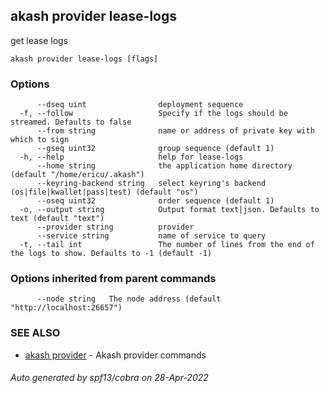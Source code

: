 ## akash provider lease-logs

get lease logs

```
akash provider lease-logs [flags]
```

### Options

```
      --dseq uint                deployment sequence
  -f, --follow                   Specify if the logs should be streamed. Defaults to false
      --from string              name or address of private key with which to sign
      --gseq uint32              group sequence (default 1)
  -h, --help                     help for lease-logs
      --home string              the application home directory (default "/home/ericu/.akash")
      --keyring-backend string   select keyring's backend (os|file|kwallet|pass|test) (default "os")
      --oseq uint32              order sequence (default 1)
  -o, --output string            Output format text|json. Defaults to text (default "text")
      --provider string          provider
      --service string           name of service to query
  -t, --tail int                 The number of lines from the end of the logs to show. Defaults to -1 (default -1)
```

### Options inherited from parent commands

```
      --node string   The node address (default "http://localhost:26657")
```

### SEE ALSO

* [akash provider](akash_provider.md)	 - Akash provider commands

###### Auto generated by spf13/cobra on 28-Apr-2022
